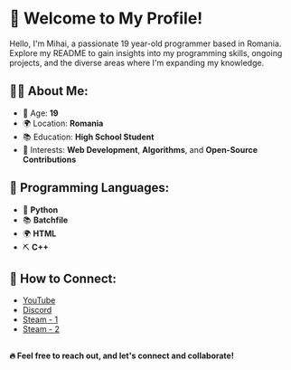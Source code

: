 # **👋 Welcome to My Profile!**
Hello, I'm Mihai, a passionate 19 year-old programmer based in Romania. Explore my README to gain insights into my programming skills, ongoing projects, and the diverse areas where I'm expanding my knowledge.

## **🐱‍👤 About Me**:
- 🎂 Age: **19**
- 🌍 Location: **Romania**
- 📚 Education: **High School Student**
- 📰 Interests: **Web Development**, **Algorithms**, and **Open-Source Contributions**

## **🚀 Programming Languages**:
- 🐍 **Python**
- 📚 **Batchfile**
- 🌍 **HTML**
- ⛏️ **C++**

## **📱 How to Connect**:
- [YouTube](https://www.youtube.com/channel/UCaIRAobEkAO0HUYIhDBl--A)
- [Discord](https://discord.gg/gWus63qa6V)
- [Steam - 1](https://steamcommunity.com/id/3rq8)
- [Steam - 2](https://steamcommunity.com/id/5m08)

##

**🔥 Feel free to reach out, and let's connect and collaborate!**
